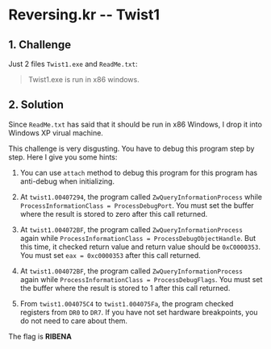 # Reversing.kr -- Twist1

## 1. Challenge

Just 2 files `Twist1.exe` and `ReadMe.txt`:

> Twist1.exe is run in x86 windows.

## 2. Solution

Since `ReadMe.txt` has said that it should be run in x86 Windows, I drop it into Windows XP virual machine.

This challenge is very disgusting. You have to debug this program step by step. Here I give you some hints:

  1. You can use `attach` method to debug this program for this program has anti-debug when initializing.

  2. At `twist1.00407294`, the program called `ZwQueryInformationProcess` while `ProcessInformationClass = ProcessDebugPort`. You must set the buffer where the result is stored to zero after this call returned.

  3. At `twist1.004072BF`, the program called `ZwQueryInformationProcess` again while `ProcessInformationClass = ProcessDebugObjectHandle`. But this time, it checked return value and return value should be `0xC0000353`. You must set `eax = 0xc0000353` after this call returned.

  4. At `twist1.004072BF`, the program called `ZwQueryInformationProcess` again while `ProcessInformationClass = ProcessDebugFlags`. You must set the buffer where the result is stored to 1 after this call returned.

  5. From `twist1.004075C4` to `twist1.004075Fa`, the program checked registers from `DR0` to `DR7`. If you have not set hardware breakpoints, you do not need to care about them.

The flag is __RIBENA__
